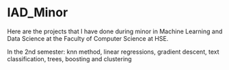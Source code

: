 # IAD_Minor
Here are the projects that I have done during minor in Machine Learning and Data Science at the Faculty of Computer Science at HSE.

In the 2nd semester: knn method, linear regressions, gradient descent, text classification, trees, boosting and clustering
